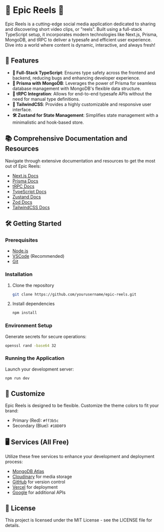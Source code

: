 # 🎥 Epic Reels 🌟

Epic Reels is a cutting-edge social media application dedicated to sharing and discovering short video clips, or "reels". Built using a full-stack TypeScript setup, it incorporates modern technologies like Next.js, Prisma, MongoDB, and tRPC to deliver a typesafe and efficient user experience. Dive into a world where content is dynamic, interactive, and always fresh!

## 🌟 Features

- **🔧 Full-Stack TypeScript**: Ensures type safety across the frontend and backend, reducing bugs and enhancing developer experience.
- **📀 Prisma with MongoDB**: Leverages the power of Prisma for seamless database management with MongoDB's flexible data structure.
- **📡 tRPC Integration**: Allows for end-to-end typesafe APIs without the need for manual type definitions.
- **🎨 TailwindCSS**: Provides a highly customizable and responsive user interface.
- **🛠️ Zustand for State Management**: Simplifies state management with a minimalistic and hook-based store.

## 📚 Comprehensive Documentation and Resources

Navigate through extensive documentation and resources to get the most out of Epic Reels:

- [Next.js Docs](https://www.nextjs.org)
- [Prisma Docs](https://www.prisma.io)
- [tRPC Docs](https://www.trpc.io)
- [TypeScript Docs](https://www.typescriptlang.org/)
- [Zustand Docs](https://github.com/pmndrs/zustand)
- [Zod Docs](https://zod.dev/)
- [TailwindCSS Docs](https://tailwindcss.com/docs)

## 🛠️ Getting Started

### Prerequisites

- [Node.js](https://nodejs.org)
- [VSCode](https://code.visualstudio.com) (Recommended)
- [Git](https://git-scm.org)

### Installation

1. Clone the repository
   ```sh
   git clone https://github.com/yourusername/epic-reels.git
   ```
2. Install dependencies
   ```sh
   npm install
   ```

### Environment Setup

Generate secrets for secure operations:
```bash
openssl rand -base64 32
```

### Running the Application

Launch your development server:
```sh
npm run dev
```

## 🎨 Customize

Epic Reels is designed to be flexible. Customize the theme colors to fit your brand:
- Primary (Red): `#ff3b5c`
- Secondary (Blue): `#18D0F9`

## 🖥️ Services (All Free)

Utilize these free services to enhance your development and deployment process:

- [MongoDB Atlas](https://mongodb.com/atlas)
- [Cloudinary](https://www.cloudinary.com) for media storage
- [GitHub](https://www.github.com) for version control
- [Vercel](https://www.vercel.com) for deployment
- [Google](https://google.com) for additional APIs

## 📄 License

This project is licensed under the MIT License - see the LICENSE file for details.
